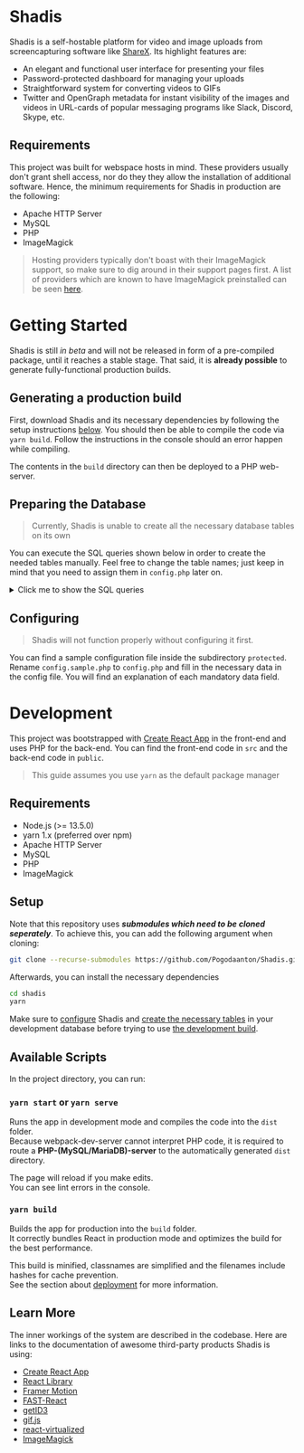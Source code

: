 # Shadis

Shadis is a self-hostable platform for video and image uploads from screencapturing software like [ShareX](https://getsharex.com/). Its highlight features are:

- An elegant and functional user interface for presenting your files
- Password-protected dashboard for managing your uploads
- Straightforward system for converting videos to GIFs
- Twitter and OpenGraph metadata for instant visibility of the images and videos in URL-cards of popular messaging programs like Slack, Discord, Skype, etc.

## Requirements

This project was built for webspace hosts in mind. These providers usually don't grant shell access, nor do they they allow the installation of additional software. Hence, the minimum requirements for Shadis in production are the following:

- Apache HTTP Server
- MySQL
- PHP
- ImageMagick

> Hosting providers typically don't boast with their ImageMagick support, so make sure to dig around in their support pages first.
> A list of providers which are known to have ImageMagick preinstalled can be seen [here](https://www.whoishostingthis.com/compare/imagemagick/).

# Getting Started

Shadis is still _in beta_ and will not be released in form of a pre-compiled package, until it reaches a stable stage. That said, it is **already possible** to generate fully-functional production builds.

## Generating a production build

First, download Shadis and its necessary dependencies by following the setup instructions [below](#Requirements).
You should then be able to compile the code via `yarn build`. Follow the instructions in the console should an error happen while compiling.

The contents in the `build` directory can then be deployed to a PHP web-server.

## Preparing the Database

> Currently, Shadis is unable to create all the necessary database tables on its own

You can execute the SQL queries shown below in order to create the needed tables manually.
Feel free to change the table names; just keep in mind that you need to assign them in `config.php` later on.

<details>
  <summary>Click me to show the SQL queries</summary>

```sql
CREATE TABLE IF NOT EXISTS `shadis`.`shadis_users`(
  `id` INT(11) NOT NULL AUTO_INCREMENT,
  `username` VARCHAR(50) NOT NULL UNIQUE,
  `password` VARCHAR(255) NOT NULL,
  PRIMARY KEY(`id`)
);
```

```sql
CREATE TABLE IF NOT EXISTS `shadis`.`shadis_files`(
  `id` char(8) NOT NULL,
  `token` char(16) NOT NULL,
  `extension` varchar(5) NOT NULL,
  `width` int(255) NOT NULL,
  `height` int(255) NOT NULL,
  `thumb_height` int(255) NOT NULL,
  `timestamp` int(11) NOT NULL,
  `title` varchar(255) NOT NULL,
  `has_gif` tinyint(1) NOT NULL DEFAULT '0',
  PRIMARY KEY(`id`),
  UNIQUE (`id`),
  UNIQUE (`token`)
);
```

```sql
CREATE TABLE IF NOT EXISTS `shadis`.`shadis_file_tasks`(
  `id` char(8) NOT NULL,
  `gif` tinyint(1) NOT NULL DEFAULT '0',
  `thumbnail` tinyint(1) NOT NULL DEFAULT '0',
  PRIMARY KEY(`id`),
  UNIQUE (`id`)
);
```

</details>

## Configuring

> Shadis will not function properly without configuring it first.

You can find a sample configuration file inside the subdirectory `protected`. Rename `config.sample.php` to `config.php` and fill in the necessary data in the config file. You will find an explanation of each mandatory data field.

# Development

This project was bootstrapped with [Create React App](https://github.com/facebook/create-react-app) in the front-end and uses PHP for the back-end. You can find the front-end code in `src` and the back-end code in `public`.

> This guide assumes you use `yarn` as the default package manager

## Requirements

- Node.js (>= 13.5.0)
- yarn 1.x (preferred over npm)
- Apache HTTP Server
- MySQL
- PHP
- ImageMagick

## Setup

Note that this repository uses **_submodules which need to be cloned seperately_**. To achieve this, you can add the following argument when cloning:

```sh
git clone --recurse-submodules https://github.com/Pogodaanton/Shadis.git
```

Afterwards, you can install the necessary dependencies

```sh
cd shadis
yarn
```

Make sure to [configure](#Configuring) Shadis and [create the necessary tables](#Preparing-the-Database) in your development database before trying to use [the development build](#yarn-start-or-yarn-serve).

## Available Scripts

In the project directory, you can run:

### `yarn start` or `yarn serve`

Runs the app in development mode and compiles the code into the `dist` folder.<br />
Because webpack-dev-server cannot interpret PHP code, it is required to route a **PHP-(MySQL/MariaDB)-server** to the automatically generated `dist` directory.

The page will reload if you make edits.<br />
You can see lint errors in the console.

### `yarn build`

Builds the app for production into the `build` folder.<br />
It correctly bundles React in production mode and optimizes the build for the best performance.

This build is minified, classnames are simplified and the filenames include hashes for cache prevention.<br />
See the section about [deployment](https://facebook.github.io/create-react-app/docs/deployment) for more information.

## Learn More

The inner workings of the system are described in the codebase. Here are links to the documentation of awesome third-party products Shadis is using:

- [Create React App](https://facebook.github.io/create-react-app/docs/getting-started)
- [React Library](https://reactjs.org/)
- [Framer Motion](https://www.framer.com/api/motion/)
- [FAST-React](https://github.com/microsoft/fast/tree/master/packages/react)
- [getID3](https://www.getid3.org/)
- [gif.js](https://github.com/jnordberg/gif.js#readme)
- [react-virtualized](https://github.com/bvaughn/react-virtualized#documentation)
- [ImageMagick](https://imagemagick.org/Usage/)

